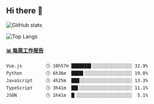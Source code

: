 ## Hi there 👋

![GitHub stats](https://github-readme-stats.orilight.top/api?username=orilights)

![Top Langs](https://github-readme-stats.orilight.top/api/top-langs/?username=orilights&layout=compact)

<!-- waka-box start -->
#### <a href="https://gist.github.com/92c8d5b388768c10efcba86e82b7c4fb" target="_blank">📊 每周工作报告</a>
```text
Vue.js         🕓 10h57m ███████▌░░░░░░░░░░░░░░░ 32.9%
Python         🕓 6h36m  ████▌░░░░░░░░░░░░░░░░░░ 19.8%
JavaScript     🕓 4h25m  ███░░░░░░░░░░░░░░░░░░░░ 13.3%
TypeScript     🕓 3h41m  ██▌░░░░░░░░░░░░░░░░░░░░ 11.1%
JSON           🕓 1h41m  █▏░░░░░░░░░░░░░░░░░░░░░  5.1%
```
<!-- Powered by https://github.com/journey-ad/waka-box-go . -->
<!-- waka-box end -->
